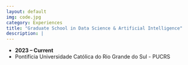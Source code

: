 ```yaml
---
layout: default
img: code.jpg
category: Experiences
title: "Graduate School in Data Science & Artificial Intelligence"
description: |
---
```


* __2023 – Current__
* Pontifícia Universidade Católica do Rio Grande do Sul - PUCRS
